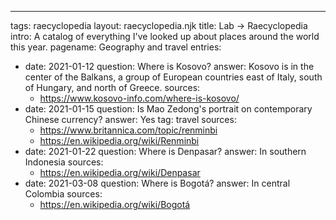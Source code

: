---
tags: raecyclopedia
layout: raecyclopedia.njk
title: Lab → Raecyclopedia
intro: A catalog of everything I've looked up about places around the world this year.
pagename: Geography and travel
entries:
  - date: 2021-01-12
    question: Where is Kosovo?
    answer: Kosovo is in the center of the Balkans, a group of European countries east of Italy, south of Hungary, and north of Greece.
    sources: 
      - https://www.kosovo-info.com/where-is-kosovo/
  - date: 2021-01-15
    question: Is Mao Zedong's portrait on contemporary Chinese currency?
    answer: Yes
    tag: travel
    sources:
      - https://www.britannica.com/topic/renminbi
      - https://en.wikipedia.org/wiki/Renminbi
  - date: 2021-01-22
    question: Where is Denpasar?
    answer: In southern Indonesia
    sources:
      - https://en.wikipedia.org/wiki/Denpasar
  - date: 2021-03-08
    question: Where is Bogotá?
    answer: In central Colombia
    sources:
      - https://en.wikipedia.org/wiki/Bogotá